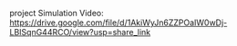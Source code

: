 project Simulation Video:
https://drive.google.com/file/d/1AkiWyJn6ZZPOaIW0wDj-LBISqnG44RCO/view?usp=share_link
